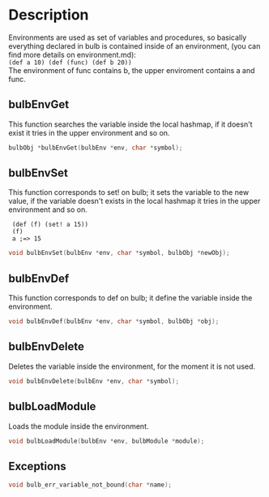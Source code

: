 Description
===========
Environments are used as set of variables and procedures, so basically 
everything declared in bulb is contained inside of an environment, (you can 
find more details on environment.md):  
`(def a 10) (def (func) (def b 20))`  
The environment of func contains b, the upper 
enviroment contains a and func. 

 bulbEnvGet
----------
This function searches the variable inside the local hashmap, if it doesn't exist
it tries in the upper environment and so on.
```c
bulbObj *bulbEnvGet(bulbEnv *env, char *symbol);
```
bulbEnvSet
----------
This function corresponds to set! on bulb; it sets the variable to the new value, 
if the variable doesn't exists in the local hashmap it tries in the upper environment
and so on.
```(def a 10)
 (def (f) (set! a 15))
 (f)
 a ;=> 15 
```
```c
void bulbEnvSet(bulbEnv *env, char *symbol, bulbObj *newObj);
```
bulbEnvDef
----------
This function corresponds to def on bulb; it define the variable inside the
environment.
```c
void bulbEnvDef(bulbEnv *env, char *symbol, bulbObj *obj);
```
bulbEnvDelete
-------------
Deletes the variable inside the environment, for the moment it is not used.
```c
void bulbEnvDelete(bulbEnv *env, char *symbol);
```
bulbLoadModule
--------------
Loads the module inside the environment.
```c
void bulbLoadModule(bulbEnv *env, bulbModule *module);
```
Exceptions
----------
```c
void bulb_err_variable_not_bound(char *name);
```

